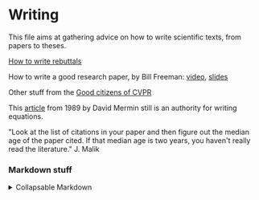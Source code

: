 # Writing

This file aims at gathering advice on how to write scientific texts, from papers to theses.

[How to write rebuttals](https://deviparikh.medium.com/how-we-write-rebuttals-dc84742fece1)

How to write a good research paper, by Bill Freeman: [video](https://www.youtube.com/watch?v=MKUCz_3Ee0A&t=248s), [slides](https://faculty.cc.gatech.edu/~parikh/citizenofcvpr/static/slides/freeman_how_to_write_papers.pdf)

Other stuff from the [Good citizens of CVPR](https://faculty.cc.gatech.edu/~parikh/citizenofcvpr/)

This [article](http://www.ai.mit.edu/courses/6.899/papers/mermin.pdf) from 1989 by David Mermin still is an authority for writing equations.

"Look at the list of citations in your paper and then figure out the median age of the paper cited. If that median age is two years, you haven't really read the literature." J. Malik

### Markdown stuff

<details>
<summary>Collapsable Markdown</summary>
```md
<details>
<summary>Title</summary>
Stuff
</details>
```
</details>